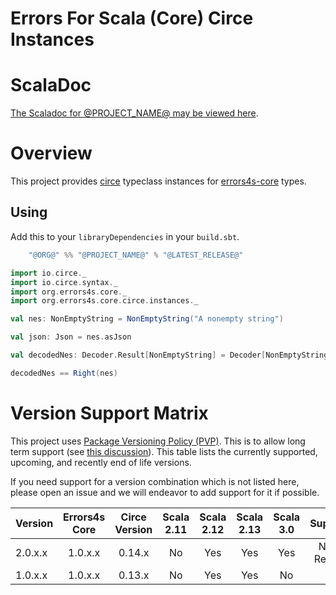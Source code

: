 # Errors For Scala (Core) Circe Instances #

# ScalaDoc #

[The Scaladoc for @PROJECT_NAME@ may be viewed here][javadoc].

[javadoc]: @SCALADOC_LINK@ "Scaladoc"

# Overview #

This project provides [circe][circe] typeclass instances for [errors4s-core][errors4s-core] types.

[circe]: https://github.com/circe/circe "Circe"
[errors4s-core]: https://github.com/errors4s/errors4s-core "Errors4s Core"

## Using ##

Add this to your `libraryDependencies` in your `build.sbt`.

```scala
    "@ORG@" %% "@PROJECT_NAME@" % "@LATEST_RELEASE@"
```

```scala mdoc:to-string
import io.circe._
import io.circe.syntax._
import org.errors4s.core._
import org.errors4s.core.circe.instances._

val nes: NonEmptyString = NonEmptyString("A nonempty string")

val json: Json = nes.asJson

val decodedNes: Decoder.Result[NonEmptyString] = Decoder[NonEmptyString].decodeJson(json)

decodedNes == Right(nes)
```

# Version Support Matrix #

This project uses [Package Versioning Policy (PVP)][pvp]. This is to allow long term support (see [this discussion][errors4s-core-pvp]). This table lists the currently supported, upcoming, and recently end of life versions.

If you need support for a version combination which is not listed here, please open an issue and we will endeavor to add support for it if possible.

|Version|Errors4s Core|Circe Version|Scala 2.11|Scala 2.12|Scala 2.13|Scala 3.0|Supported       |
|-------|:-----------:|:-----------:|:--------:|:--------:|:--------:|:-------:|:--------------:|
|2.0.x.x|1.0.x.x      |0.14.x       |No        |Yes       |Yes       |Yes      |Not Yet Released|
|1.0.x.x|1.0.x.x      |0.13.x       |No        |Yes       |Yes       |No       |Yes             |

[pvp]: https://pvp.haskell.org/ "PVP"
[errors4s-core-pvp]: https://github.com/errors4s/errors4s-core#versioning "Errors4s Core: Versioning"
[semver]: https://semver.org/ "Semver"

